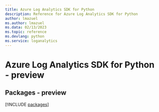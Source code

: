 ```yaml
---
title: Azure Log Analytics SDK for Python
description: Reference for Azure Log Analytics SDK for Python
author: lmazuel
ms.author: lmazuel
ms.data: 02/13/2023
ms.topic: reference
ms.devlang: python
ms.service: loganalytics
---
```

# Azure Log Analytics SDK for Python - preview
## Packages - preview
[!INCLUDE [packages](log-analytics-index.md)]